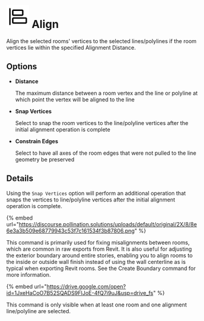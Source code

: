 # ![](../../.gitbook/assets/align.svg) Align

Align the selected rooms' vertices to the selected lines/polylines if the room vertices lie within the specified Alignment Distance.

## Options

* **Distance**

  The maximum distance between a room vertex and the line or polyline at which point the vertex will be aligned to the line

* **Snap Vertices**

  Select to snap the room vertices to the line/polyline vertices after the initial alignment operation is complete

* **Constrain Edges**

  Select to have all axes of the room edges that were not pulled to the line geometry be preserved

## Details

Using the `Snap Vertices` option will perform an additional operation that snaps the vertices to line/polyline vertices after the initial alignment operation is complete.

{% embed url="https://discourse.pollination.solutions/uploads/default/original/2X/8/8e6e3a3b509e68779943c53f7c161534f3b87806.png" %}

This command is primarily used for fixing misalignments between rooms, which are common in raw exports from Revit. It is also useful for adjusting the exterior boundary around entire stories, enabling you to align rooms to the inside or outside wall finish instead of using the wall centerline as is typical when exporting Revit rooms. See the Create Boundary command for more information.

{% embed url="https://drive.google.com/open?id=1JxeHaCoO7B52SQADS9FlJoE-4fQ7i9uJ&usp=drive_fs" %}

This command is only visible when at least one room and one alignment line/polyline are selected.